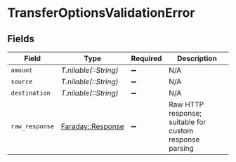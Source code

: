# TransferOptionsValidationError


## Fields

| Field                                                                       | Type                                                                        | Required                                                                    | Description                                                                 |
| --------------------------------------------------------------------------- | --------------------------------------------------------------------------- | --------------------------------------------------------------------------- | --------------------------------------------------------------------------- |
| `amount`                                                                    | *T.nilable(::String)*                                                       | :heavy_minus_sign:                                                          | N/A                                                                         |
| `source`                                                                    | *T.nilable(::String)*                                                       | :heavy_minus_sign:                                                          | N/A                                                                         |
| `destination`                                                               | *T.nilable(::String)*                                                       | :heavy_minus_sign:                                                          | N/A                                                                         |
| `raw_response`                                                              | [Faraday::Response](https://www.rubydoc.info/gems/faraday/Faraday/Response) | :heavy_minus_sign:                                                          | Raw HTTP response; suitable for custom response parsing                     |